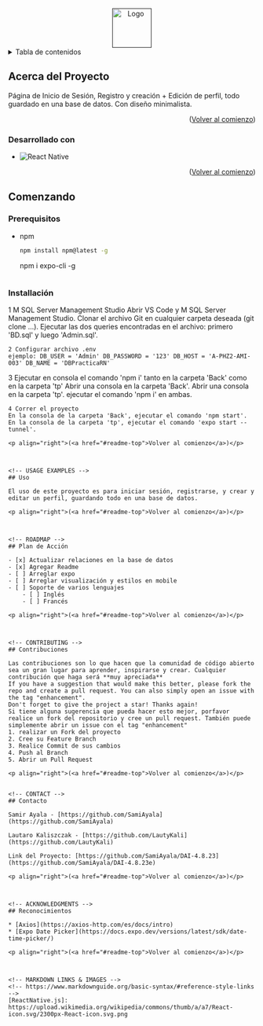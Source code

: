 <!-- Improved compatibility of back to top link: See: https://github.com/othneildrew/Best-README-Template/pull/73 -->
<a name="readme-top"></a>
<!--
*** Thanks for checking out the Best-README-Template. If you have a suggestion
*** that would make this better, please fork the repo and create a pull request
*** or simply open an issue with the tag "enhancement".
*** Don't forget to give the project a star!
*** Thanks again! Now go create something AMAZING! :D
-->

<!-- PROJECT LOGO -->
<br />
<div align="center">
  <a href="">
    <img src="https://cdn-icons-png.flaticon.com/512/5087/5087579.png" alt="Logo" width="80" height="80">
  </a>

</div>



<!-- TABLE OF CONTENTS -->
<details>
  <summary>Tabla de contenidos</summary>
  <ol>
    <li>
      <a href="#Acerca-del-Proyecto">Acerca del proyecto</a>
      <ul>
        <li><a href="#desarrollado-con">Desarrollado con</a></li>
      </ul>
    </li>
    <li>
      <a href="#Comenzando">Cómo empezar</a>
      <ul>
        <li><a href="#prerequisitos">Prerequisitos</a></li>
        <li><a href="#instalación">Instalacióm</a></li>
      </ul>
    </li>
    <li><a href="#Uso">Uso</a></li>
    <li><a href="#Plan-de-Acción">Plan de acción</a></li>
    <li><a href="#contribuciones">Contribuciones</a></li>
    <li><a href="#contacto">Contacto</a></li>
    <li><a href="#reconocimiento">Reconocimientos</a></li>
  </ol>
</details>



<!-- ABOUT THE PROJECT -->
## Acerca del Proyecto

Página de Inicio de Sesión, Registro y creación + Edición de perfil, todo guardado en una base de datos. Con diseño minimalista.


<p align="right">(<a href="#readme-top">Volver al comienzo</a>)</p>



### Desarrollado con

* ![React Native](https://img.shields.io/badge/react_native-%2320232a.svg?style=for-the-badge&logo=react&logoColor=%2361DAFB)

<p align="right">(<a href="#readme-top">Volver al comienzo</a>)</p>


<!-- GETTING STARTED -->
## Comenzando

### Prerequisitos

* npm
  ```sh
  npm install npm@latest -g
  ```
  npm i expo-cli -g
  ```

### Installación

1 M SQL Server Management Studio
Abrir VS Code y M SQL Server Management Studio.
Clonar el archivo Git en cualquier carpeta deseada (git clone ...).
Ejecutar las dos queries encontradas en el archivo: primero 'BD.sql' y luego 'Admin.sql'.
```
2 Configurar archivo .env
ejemplo: DB_USER = 'Admin' DB_PASSWORD = '123' DB_HOST = 'A-PHZ2-AMI-003' DB_NAME = 'DBPracticaRN'
```
3 Ejecutar en consola el comando 'npm i' tanto en la carpeta 'Back' como en la carpeta 'tp'
Abrir una consola en la carpeta 'Back'.
Abrir una consola en la carpeta 'tp'.
ejecutar el comando 'npm i' en ambas.
```
4 Correr el proyecto
En la consola de la carpeta 'Back', ejecutar el comando 'npm start'.
En la consola de la carpeta 'tp', ejecutar el comando 'expo start --tunnel'.

<p align="right">(<a href="#readme-top">Volver al comienzo</a>)</p>



<!-- USAGE EXAMPLES -->
## Uso

El uso de este proyecto es para iniciar sesión, registrarse, y crear y editar un perfil, guardando todo en una base de datos.

<p align="right">(<a href="#readme-top">Volver al comienzo</a>)</p>



<!-- ROADMAP -->
## Plan de Acción

- [x] Actualizar relaciones en la base de datos
- [x] Agregar Readme
- [ ] Arreglar expo
- [ ] Arreglar visualización y estilos en mobile
- [ ] Soporte de varios lenguajes
    - [ ] Inglés
    - [ ] Francés

<p align="right">(<a href="#readme-top">Volver al comienzo</a>)</p>



<!-- CONTRIBUTING -->
## Contribuciones

Las contribuciones son lo que hacen que la comunidad de código abierto sea un gran lugar para aprender, inspirarse y crear. Cualquier contribución que haga será **muy apreciada**
If you have a suggestion that would make this better, please fork the repo and create a pull request. You can also simply open an issue with the tag "enhancement".
Don't forget to give the project a star! Thanks again!
Si tiene alguna sugerencia que pueda hacer esto mejor, porfavor realice un fork del repositorio y cree un pull request. También puede simplemente abrir un issue con el tag "enhancement"  
1. realizar un Fork del proyecto 
2. Cree su Feature Branch
3. Realice Commit de sus cambios  
4. Push al Branch 
5. Abrir un Pull Request

<p align="right">(<a href="#readme-top">Volver al comienzo</a>)</p>


<!-- CONTACT -->
## Contacto

Samir Ayala - [https://github.com/SamiAyala](https://github.com/SamiAyala)

Lautaro Kaliszczak - [https://github.com/LautyKali](https://github.com/LautyKali)

Link del Proyecto: [https://github.com/SamiAyala/DAI-4.8.23](https://github.com/SamiAyala/DAI-4.8.23e)

<p align="right">(<a href="#readme-top">Volver al comienzo</a>)</p>



<!-- ACKNOWLEDGMENTS -->
## Reconocimientos

* [Axios](https://axios-http.com/es/docs/intro)
* [Expo Date Picker](https://docs.expo.dev/versions/latest/sdk/date-time-picker/)

<p align="right">(<a href="#readme-top">Volver al comienzo</a>)</p>



<!-- MARKDOWN LINKS & IMAGES -->
<!-- https://www.markdownguide.org/basic-syntax/#reference-style-links -->
[ReactNative.js]: https://upload.wikimedia.org/wikipedia/commons/thumb/a/a7/React-icon.svg/2300px-React-icon.svg.png
